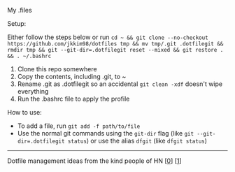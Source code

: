 My .files

Setup:

Either follow the steps below or run `cd ~ && git clone --no-checkout https://github.com/jkkim98/dotfiles tmp && mv tmp/.git .dotfilegit && rmdir tmp && git --git-dir=.dotfilegit reset --mixed && git restore . && . ~/.bashrc`

1. Clone this repo somewhere
2. Copy the contents, including .git, to ~
3. Rename .git as .dotfilegit so an accidental `git clean -xdf` doesn't wipe everything
4. Run the .bashrc file to apply the profile

How to use:

- To add a file, run `git add -f path/to/file`
- Use the normal git commands using the `git-dir` flag (like `git --git-dir=.dotfilegit status`) or use the alias `dfgit` (like `dfgit status`)

---

Dotfile management ideas from the kind people of HN [[0]] [[1]]

[0]: https://news.ycombinator.com/item?id=32638351
[1]: https://news.ycombinator.com/item?id=32633822
